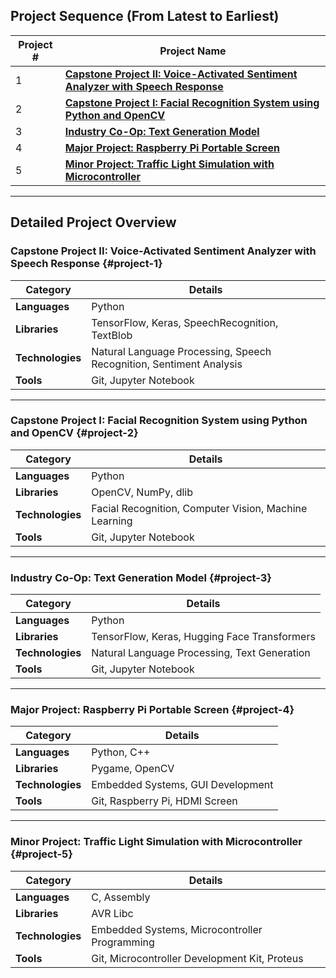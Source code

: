 ## **Project Sequence (From Latest to Earliest)**

| Project # | Project Name |
|-----------|--------------|
| 1         | [**Capstone Project II: Voice-Activated Sentiment Analyzer with Speech Response**](#project-1) |
| 2         | [**Capstone Project I: Facial Recognition System using Python and OpenCV**](#project-2) |
| 3         | [**Industry Co-Op: Text Generation Model**](#project-3) |
| 4         | [**Major Project: Raspberry Pi Portable Screen**](#project-4) |
| 5         | [**Minor Project: Traffic Light Simulation with Microcontroller**](#project-5) |

---

## **Detailed Project Overview**

### **Capstone Project II: Voice-Activated Sentiment Analyzer with Speech Response** {#project-1}

| **Category**    | **Details**                                                           |
|-----------------|-----------------------------------------------------------------------|
| **Languages**   | Python                                                                |
| **Libraries**   | TensorFlow, Keras, SpeechRecognition, TextBlob                         |
| **Technologies**| Natural Language Processing, Speech Recognition, Sentiment Analysis    |
| **Tools**       | Git, Jupyter Notebook                                                 |

---

### **Capstone Project I: Facial Recognition System using Python and OpenCV** {#project-2}

| **Category**    | **Details**                                                           |
|-----------------|-----------------------------------------------------------------------|
| **Languages**   | Python                                                                |
| **Libraries**   | OpenCV, NumPy, dlib                                                   |
| **Technologies**| Facial Recognition, Computer Vision, Machine Learning                 |
| **Tools**       | Git, Jupyter Notebook                                                 |

---

### **Industry Co-Op: Text Generation Model** {#project-3}

| **Category**    | **Details**                                                           |
|-----------------|-----------------------------------------------------------------------|
| **Languages**   | Python                                                                |
| **Libraries**   | TensorFlow, Keras, Hugging Face Transformers                          |
| **Technologies**| Natural Language Processing, Text Generation                          |
| **Tools**       | Git, Jupyter Notebook                                                 |

---

### **Major Project: Raspberry Pi Portable Screen** {#project-4}

| **Category**    | **Details**                                                           |
|-----------------|-----------------------------------------------------------------------|
| **Languages**   | Python, C++                                                            |
| **Libraries**   | Pygame, OpenCV                                                         |
| **Technologies**| Embedded Systems, GUI Development                                    |
| **Tools**       | Git, Raspberry Pi, HDMI Screen                                        |

---

### **Minor Project: Traffic Light Simulation with Microcontroller** {#project-5}

| **Category**    | **Details**                                                           |
|-----------------|-----------------------------------------------------------------------|
| **Languages**   | C, Assembly                                                            |
| **Libraries**   | AVR Libc                                                               |
| **Technologies**| Embedded Systems, Microcontroller Programming                          |
| **Tools**       | Git, Microcontroller Development Kit, Proteus                         |
